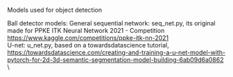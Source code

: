 
Models used for object detection

  Ball detector models:
    General sequential network: seq_net.py, its original made for PPKE ITK Neural Network 2021 - Competition \
    https://www.kaggle.com/competitions/ppke-itk-nn-2021 \
    U-net: u_net.py, based on a towardsdatascience tutorial, \
    https://towardsdatascience.com/creating-and-training-a-u-net-model-with-pytorch-for-2d-3d-semantic-segmentation-model-building-6ab09d6a0862 \



                                            
